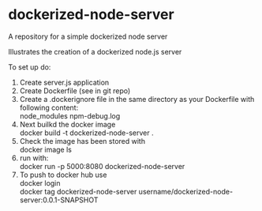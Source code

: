 # dockerized-node-server
A repository for a simple dockerized node server

Illustrates the creation of a dockerized node.js server

To set up do:

1. Create server.js application
2. Create Dockerfile (see in git repo)
3. Create a .dockerignore file in the same directory as your Dockerfile with following content: <br />
node_modules
npm-debug.log
4. Next builkd the docker image <br />
docker build -t dockerized-node-server .
5. Check the image has been stored with <br />
docker image ls
6. run with: <br />
docker run -p 5000:8080 dockerized-node-server
7. To push to docker hub use <br />
docker login <br />
docker tag dockerized-node-server username/dockerized-node-server:0.0.1-SNAPSHOT
